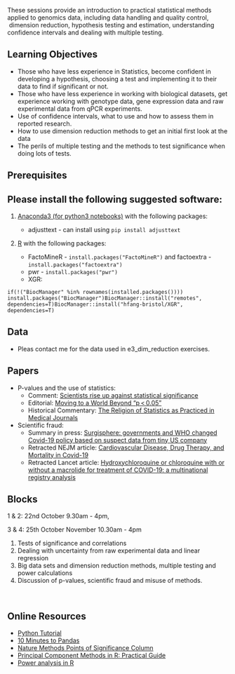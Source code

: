 These sessions provide an introduction to practical statistical methods
applied to genomics data, including data handling and quality control,
 dimension reduction, hypothesis testing and estimation, understanding
confidence intervals and dealing with multiple testing.

Learning Objectives
-------------------

-   Those who have less experience in Statistics, become confident in
    developing a hypothesis, choosing a test and implementing it to
    their data to find if significant or not.
-   Those who have less experience in working with biological datasets,
    get experience working with genotype data, gene expression data and
    raw experimental data from qPCR experiments.
-   Use of confidence intervals, what to use and how to assess them in
    reported research.
-   How to use dimension reduction methods to get an initial first look
    at the data
-   The perils of multiple testing and the methods to test significance
    when doing lots of tests.

Prerequisites
-------------

Please install the following suggested software:
------------------------------------------------

1.  [Anaconda3 (for python3
    notebooks)](https://www.anaconda.com/download/) with the following
    packages:
    -   adjusttext - can install using `pip install adjusttext`

2.  [R](https://www.r-project.org/) with the following packages:
    -   FactoMineR - `install.packages("FactoMineR")` and factoextra -
        `install.packages("factoextra")`
    -   pwr - `install.packages("pwr")`
    -   XGR:

<!-- -->

    if(!("BiocManager" %in% rownames(installed.packages()))) install.packages("BiocManager")BiocManager::install("remotes", dependencies=T)BiocManager::install("hfang-bristol/XGR", dependencies=T)

Data
----

-   Pleas contact me for the data used in e3\_dim\_reduction exercises.

Papers
------

-   P-values and the use of statistics:
    -   Comment: [Scientists rise up against statistical
        significance](https://www.nature.com/articles/d41586-019-00857-9)
    -   Editorial: [Moving to a World Beyond
        “p \< 0.05”](https://www.tandfonline.com/doi/full/10.1080/00031305.2019.1583913)
    -   Historical Commentary: [The Religion of Statistics as Practiced
        in Medical
        Journals](https://www.tandfonline.com/doi/abs/10.1080/00031305.1985.10479435)
-   Scientific fraud:
    -   Summary in press: [Surgisphere: governments and WHO changed
        Covid-19 policy based on suspect data from tiny US
        company](https://www.theguardian.com/world/2020/jun/03/covid-19-surgisphere-who-world-health-organization-hydroxychloroquine)
    -   Retracted NEJM article: [Cardiovascular Disease, Drug Therapy,
        and Mortality in
        Covid-19](https://www.nejm.org/doi/full/10.1056/NEJMoa2007621)
    -   Retracted Lancet article: [Hydroxychloroquine or chloroquine
        with or without a macrolide for treatment of COVID-19: a
        multinational registry
        analysis](https://doi.org/10.1016/S0140-6736(20)31180-6)

[](https://github.com/jpwhalley/GMS_Stats_Course/tree/master/1_Introduction_to_Statistics#blocks)Blocks
-------------------------------------------------------------------------------------------------------

1 & 2: 22nd October 9.30am - 4pm,

3 & 4: 25th October November 10.30am - 4pm

1.  Tests of significance and correlations
2.  Dealing with uncertainty from raw experimental data and linear
    regression
3.  Big data sets and dimension reduction methods, multiple testing and
    power calculations
4.  Discussion of p-values, scientific fraud and misuse of methods.

 

[](https://github.com/jpwhalley/GMS_Stats_Course/tree/master/1_Introduction_to_Statistics#online-resources)Online Resources
---------------------------------------------------------------------------------------------------------------------------

-   [Python Tutorial](https://www.learnpython.org/)
-   [10 Minutes to
    Pandas](https://pandas.pydata.org/pandas-docs/stable/10min.html)
-   [Nature Methods Points of Significance
    Column](https://www.nature.com/collections/qghhqm/pointsofsignificance)
-   [Principal Component Methods in R: Practical
    Guide](http://www.sthda.com/english/articles/31-principal-component-methods-in-r-practical-guide/112-pca-principal-component-analysis-essentials/#biplot)
-   [Power analysis in R](https://www.statmethods.net/stats/power.html)
